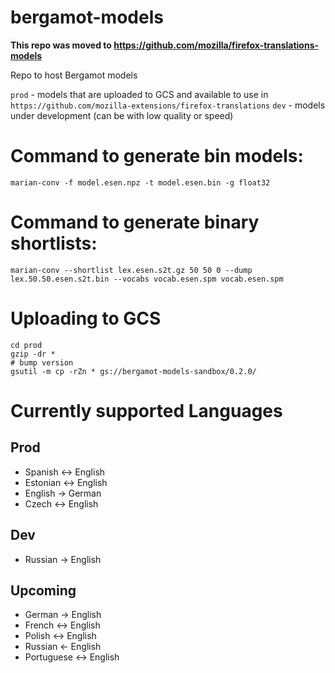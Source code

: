 # bergamot-models

**This repo was moved to https://github.com/mozilla/firefox-translations-models**

Repo to host Bergamot models

`prod` - models that are uploaded to GCS and available to use in `https://github.com/mozilla-extensions/firefox-translations`
`dev` - models under development (can be with low quality or speed)

# Command to generate bin models:
`marian-conv -f model.esen.npz -t model.esen.bin -g float32`

# Command to generate binary shortlists:
`marian-conv --shortlist lex.esen.s2t.gz 50 50 0 --dump lex.50.50.esen.s2t.bin --vocabs vocab.esen.spm vocab.esen.spm`


# Uploading to GCS

```
cd prod
gzip -dr *
# bump version
gsutil -m cp -rZn * gs://bergamot-models-sandbox/0.2.0/
```
# Currently supported Languages
## Prod
- Spanish <-> English
- Estonian <-> English
- English -> German
- Czech <-> English
## Dev
-  Russian -> English
## Upcoming
-  German -> English
-  French <-> English
-  Polish <-> English
-  Russian <- English
-  Portuguese <-> English
